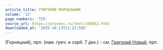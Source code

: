 ```yaml
---
article_title: ГРИГОРИЙ МОЛЧАЛЬНИК
volume: '12'
page_numbers: '725'
source_url: https://pravenc.ru/text/166852.html
downloaded_at: '2025-10-13T11:22:50Z'
---
```


(Горняцкий), прп. (пам. греч. и серб. 7 дек.) - см. [Григорий Новый](<https://pravenc.ru/text/Григорий Новый.html>), прп.

